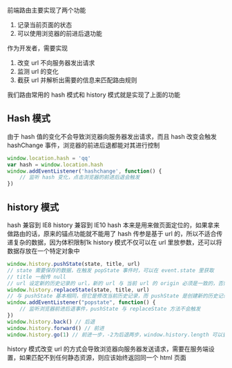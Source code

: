 前端路由主要实现了两个功能
1. 记录当前页面的状态
2. 可以使用浏览器的前进后退功能

作为开发者，需要实现
1. 改变 url 不向服务器发出请求
2. 监测 url 的变化
3. 截获 url 并解析出需要的信息来匹配路由规则

我们路由常用的 hash 模式和 history 模式就是实现了上面的功能

## Hash 模式

由于 hash 值的变化不会导致浏览器向服务器发出请求，而且 hash 改变会触发 hashChange 事件，浏览器的前进后退都能对其进行控制

```js
window.location.hash = 'qq'
var hash = window.location.hash
window.addEventListener('hashchange', function() {
    // 监听 hash 变化，点击浏览器的前进后退会触发
})
```

## history 模式

hash 兼容到 IE8 history 兼容到 IE10
hash 本来是用来做页面定位的，如果拿来做路由的话，原来的锚点功能就不能用了
hash 传参是基于 url 的，所以不适合传递复杂的数据，因为体积限制1k
history 模式不仅可以在 url 里放参数，还可以将数据存放在一个特定对象中

```js
window.history.pushState(state, title, url)
// state 需要保存的数据，在触发 popState 事件时，可以在 event.state 里获取
// title 一般传 null
// url 设定新的历史记录的 url，新的 url 与 当前 url 的 origin 必须是一致的，否则会报错，可以是相对路径，也可以是绝对路径
window.history.replaceState(state, title, url)
// 与 pushState 基本相同，但它是修改当前历史记录，而 pushState 是创建新的历史记录
window.addEventListener("popstate", function() {
    // 监听浏览器前进后退事件，pushState 与 replaceState 方法不会触发
})
window.history.back() // 后退
window.history.forward() // 前进
window.history.go(1) // 前进一步，-2为后退两步，window.history.length 可以查看当前历史堆栈中页面的数量
```
history 模式改变 url 的方式会导致浏览器向服务器发送请求，需要在服务端设置，如果匹配不到任何静态资源，则应该始终返回同一个 html 页面